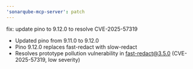 ```yaml
---
'sonarqube-mcp-server': patch
---
```


fix: update pino to 9.12.0 to resolve CVE-2025-57319

- Updated pino from 9.11.0 to 9.12.0
- Pino 9.12.0 replaces fast-redact with slow-redact
- Resolves prototype pollution vulnerability in fast-redact@3.5.0 (CVE-2025-57319, low severity)
